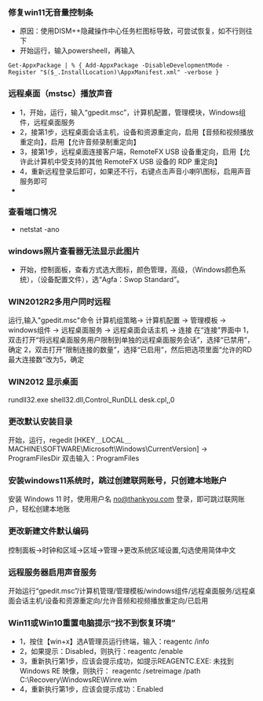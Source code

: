 ### 修复win11无音量控制条
- 原因：使用DISM++隐藏操作中心任务栏图标导致，可尝试恢复，如不行则往下
- 开始运行，输入powersheell，再输入
```
Get-AppxPackage | % { Add-AppxPackage -DisableDevelopmentMode -Register "$($_.InstallLocation)\AppxManifest.xml" -verbose }
```
### 远程桌面（mstsc）播放声音
- 1，开始，运行，输入“gpedit.msc”，计算机配置，管理模块，Windows组件，远程桌面服务
- 2，接第1步，远程桌面会话主机，设备和资源重定向，启用【音频和视频播放重定向】，启用【允许音频录制重定向】
- 3，接第1步，远程桌面连接客户端，RemoteFX USB 设备重定向，启用【允许此计算机中受支持的其他 RemoteFX USB 设备的 RDP 重定向】
- 4，重新远程登录后即可，如果还不行，右键点击声音小喇叭图标，启用声音服务即可
- 
### 查看端口情况
- netstat -ano

### windows照片查看器无法显示此图片
- 开始，控制面板，查看方式选大图标，颜色管理，高级，（Windows颜色系统），（设备配置文件），选“Agfa：Swop Standard”。

### WIN2012R2多用户同时远程
运行,输入"gpedit.msc"命令 
计算机组策略→ 计算机配置 → 管理模板 → windows组件 → 远程桌面服务 → 远程桌面会话主机 → 连接 
在“连接”界面中 
1，双击打开“将远程桌面服务用户限制到单独的远程桌面服务会话”，选择“已禁用”，确定 
2，双击打开“限制连接的数量”，选择“已启用”，然后把选项里面“允许的RD最大连接数”改为5，确定 

### WIN2012 显示桌面
rundll32.exe shell32.dll,Control_RunDLL desk.cpl,,0 

### 更改默认安装目录
开始，运行，regedit 
[HKEY＿LOCAL＿MACHINE\SOFTWARE\Microsoft\Windows\CurrentVersion]  → ProgramFilesDir 
双击输入：ProgramFiles 

### 安装windows11系统时，跳过创建联网账号，只创建本地账户
安装 Windows 11 时，使用用户名 no@thankyou.com 登录，即可跳过联网账户，轻松创建本地账 


### 更改新建文件默认编码
控制面板->时钟和区域->区域->管理->更改系统区域设置,勾选使用简体中文

### 远程服务器启用声音服务
开始运行“gpedit.msc”/计算机管理/管理模板/windows组件/远程桌面服务/远程桌面会话主机/设备和资源重定向/允许音频和视频播放重定向/已启用

### Win11或Win10重置电脑提示“找不到恢复环境”
- 1，按住【win+x】选A管理员运行终端，输入：reagentc /info
- 2，如果提示：Disabled，则执行：reagentc /enable
- 3，重新执行第1步，应该会提示成功，如提示REAGENTC.EXE: 未找到 Windows RE 映像，则执行：
reagentc /setreimage /path C:\Recovery\WindowsRE\Winre.wim
- 4，重新执行第1步，应该会提示成功：Enabled
